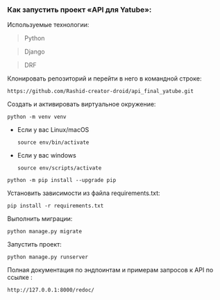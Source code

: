 ### Как запустить проект «API для Yatube»:

Используемые технологии:
> Python

> Django

> DRF

Клонировать репозиторий и перейти в него в командной строке:

```
https://github.com/Rashid-creator-droid/api_final_yatube.git
```


Cоздать и активировать виртуальное окружение:

```
python -m venv venv
```

* Если у вас Linux/macOS

    ```
    source env/bin/activate
    ```

* Если у вас windows

    ```
    source env/scripts/activate
    ```

```
python -m pip install --upgrade pip
```

Установить зависимости из файла requirements.txt:

```
pip install -r requirements.txt
```

Выполнить миграции:

```
python manage.py migrate
```

Запустить проект:

```
python manage.py runserver
```

Полная документация по эндпоинтам и примерам запросов к API по ссылке :

```
http://127.0.0.1:8000/redoc/
```